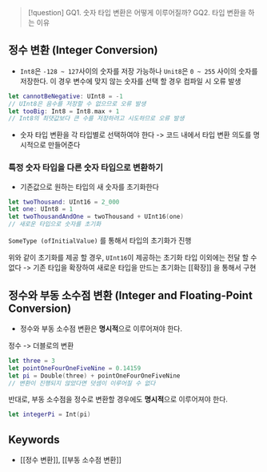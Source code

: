 >[!question]
>GQ1. 숫자 타입 변환은 어떻게 이루어질까?
>GQ2. 타입 변환을 하는 이유

## 정수 변환 (Integer Conversion)
- ``Int8``은 ``-128 ~ 127``사이의 숫자를 저장 가능하나 ``Unit8``은 ``0 ~ 255`` 사이의 숫자를 저장한다. 이 경우 변수에 맞지 않는 숫자를 선택 할 경우 컴파일 시 오류 발생 

```Swift
let cannotBeNegative: UInt8 = -1
// UInt8은 음수를 저장할 수 없으므로 오류 발생
let tooBig: Int8 = Int8.max + 1
// Int8의 최댓값보다 큰 수를 저장하려고 시도하므로 오류 발생
```
- 숫자 타입 변환을 각 타입별로 선택하여야 한다 -> 코드 내에서 타입 변환 의도를 명시적으로 만들어준다

### 특정 숫자 타입을 다른 숫자 타입으로 변환하기
- 기존값으로 원하는 타입의 새 숫자를 초기화한다 
```Swift
let twoThousand: UInt16 = 2_000
let one: UInt8 = 1
let twoThousandAndOne = twoThousand + UInt16(one)
// 새로운 타입으로 숫자를 초기화
```

``SomeType (ofInitialValue)`` 를 통해서 타입의 초기화가 진행

위와 같이 초기화를 제공 할 경우, ``UInt16``이 제공하는 초기화 타입 이외에는 전달 할 수 없다 -> 기존 타입을 확장하여 새로운 타입을 만드는 초기화는 [[확장]] 을 통해서 구현

## 정수와 부동 소수점 변환 (Integer and Floating-Point Conversion)
+ 정수와 부동 소수점 변환은 **명시적**으로 이루어져야 한다.

정수 -> 더블로의 변환
```Swift
let three = 3
let pointOneFourOneFiveNine = 0.14159
let pi = Double(three) + pointOneFourOneFiveNine
// 변환이 진행되지 않았다면 덧셈이 이루어질 수 없다
```

반대로, 부동 소수점을 정수로 변환할 경우에도 **명시적**으로 이루어져야 한다. 
```Swift
let integerPi = Int(pi)
```



## Keywords
+ [[정수 변환]], [[부동 소수점 변환]]

